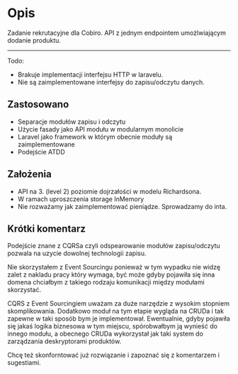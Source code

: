 # Opis

Zadanie rekrutacyjne dla Cobiro.
API z jednym endpointem umożlwiającym dodanie produktu.

---

Todo:
- Brakuje implementacji interfejsu HTTP w laravelu.
- Nie są zaimplementowane interfejsy do zapisu/odczytu danych.

## Zastosowano
- Separacje modułów zapisu i odczytu
- Użycie fasady jako API modułu w modularnym monolicie
- Laravel jako framework w którym obecnie moduły są zaimplementowane
- Podejście ATDD

## Założenia
- API na 3. (level 2) poziomie dojrzałości w modelu Richardsona.
- W ramach uproszczenia storage InMemory
- Nie rozważamy jak zaimplementować pieniądze. Sprowadzamy do inta.

## Krótki komentarz
Podejście znane z CQRSa czyli odspearowanie modułów zapisu/odczytu pozwala na uzycie dowolnej technologii zapisu.

Nie skorzystałem z Event Sourcingu ponieważ w tym wypadku nie widzę zalet z nakladu pracy który wymaga, być może gdyby pojawiła się inna domena chciałbym z takiego rodzaju komunikacji między modułami skorzystać.

CQRS z Event Sourcingiem uważam za duże narzędzie z wysokim stopniem skomplikowania. Dodatkowo moduł na tym etapie wygląda na CRUDa i tak zapewne w taki sposób bym je implementował.
Ewentualnie, gdyby pojawiła się jakaś logika biznesowa w tym miejscu, spórobwałbym ją wynieść do innego modułu, a obecnego CRUDa wykorzystał jak taki system do zarządzania deskryptorami produktów.

Chcę też skonforntować już rozwiązanie i zapoznać się z komentarzem i sugestiami.
